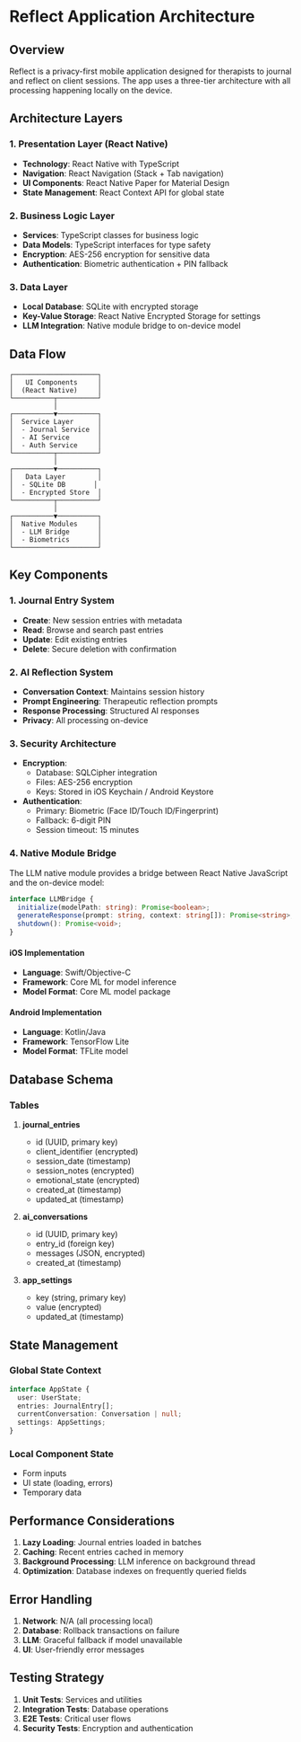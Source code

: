 # Reflect Application Architecture

## Overview

Reflect is a privacy-first mobile application designed for therapists to journal and reflect on client sessions. The app uses a three-tier architecture with all processing happening locally on the device.

## Architecture Layers

### 1. Presentation Layer (React Native)
- **Technology**: React Native with TypeScript
- **Navigation**: React Navigation (Stack + Tab navigation)
- **UI Components**: React Native Paper for Material Design
- **State Management**: React Context API for global state

### 2. Business Logic Layer
- **Services**: TypeScript classes for business logic
- **Data Models**: TypeScript interfaces for type safety
- **Encryption**: AES-256 encryption for sensitive data
- **Authentication**: Biometric authentication + PIN fallback

### 3. Data Layer
- **Local Database**: SQLite with encrypted storage
- **Key-Value Storage**: React Native Encrypted Storage for settings
- **LLM Integration**: Native module bridge to on-device model

## Data Flow

```
┌─────────────────────┐
│   UI Components     │
│  (React Native)     │
└──────────┬──────────┘
           │
┌──────────▼──────────┐
│  Service Layer      │
│  - Journal Service  │
│  - AI Service       │
│  - Auth Service     │
└──────────┬──────────┘
           │
┌──────────▼──────────┐
│   Data Layer        │
│  - SQLite DB       │
│  - Encrypted Store  │
└──────────┬──────────┘
           │
┌──────────▼──────────┐
│  Native Modules     │
│  - LLM Bridge       │
│  - Biometrics       │
└─────────────────────┘
```

## Key Components

### 1. Journal Entry System
- **Create**: New session entries with metadata
- **Read**: Browse and search past entries
- **Update**: Edit existing entries
- **Delete**: Secure deletion with confirmation

### 2. AI Reflection System
- **Conversation Context**: Maintains session history
- **Prompt Engineering**: Therapeutic reflection prompts
- **Response Processing**: Structured AI responses
- **Privacy**: All processing on-device

### 3. Security Architecture
- **Encryption**: 
  - Database: SQLCipher integration
  - Files: AES-256 encryption
  - Keys: Stored in iOS Keychain / Android Keystore
- **Authentication**:
  - Primary: Biometric (Face ID/Touch ID/Fingerprint)
  - Fallback: 6-digit PIN
  - Session timeout: 15 minutes

### 4. Native Module Bridge

The LLM native module provides a bridge between React Native JavaScript and the on-device model:

```typescript
interface LLMBridge {
  initialize(modelPath: string): Promise<boolean>;
  generateResponse(prompt: string, context: string[]): Promise<string>;
  shutdown(): Promise<void>;
}
```

#### iOS Implementation
- **Language**: Swift/Objective-C
- **Framework**: Core ML for model inference
- **Model Format**: Core ML model package

#### Android Implementation
- **Language**: Kotlin/Java
- **Framework**: TensorFlow Lite
- **Model Format**: TFLite model

## Database Schema

### Tables

1. **journal_entries**
   - id (UUID, primary key)
   - client_identifier (encrypted)
   - session_date (timestamp)
   - session_notes (encrypted)
   - emotional_state (encrypted)
   - created_at (timestamp)
   - updated_at (timestamp)

2. **ai_conversations**
   - id (UUID, primary key)
   - entry_id (foreign key)
   - messages (JSON, encrypted)
   - created_at (timestamp)

3. **app_settings**
   - key (string, primary key)
   - value (encrypted)
   - updated_at (timestamp)

## State Management

### Global State Context
```typescript
interface AppState {
  user: UserState;
  entries: JournalEntry[];
  currentConversation: Conversation | null;
  settings: AppSettings;
}
```

### Local Component State
- Form inputs
- UI state (loading, errors)
- Temporary data

## Performance Considerations

1. **Lazy Loading**: Journal entries loaded in batches
2. **Caching**: Recent entries cached in memory
3. **Background Processing**: LLM inference on background thread
4. **Optimization**: Database indexes on frequently queried fields

## Error Handling

1. **Network**: N/A (all processing local)
2. **Database**: Rollback transactions on failure
3. **LLM**: Graceful fallback if model unavailable
4. **UI**: User-friendly error messages

## Testing Strategy

1. **Unit Tests**: Services and utilities
2. **Integration Tests**: Database operations
3. **E2E Tests**: Critical user flows
4. **Security Tests**: Encryption and authentication
